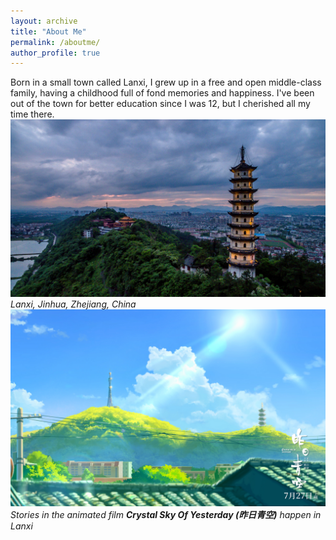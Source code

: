 ```yaml
---
layout: archive
title: "About Me"
permalink: /aboutme/
author_profile: true
---
```


Born in a small town called Lanxi, I grew up in a free and open middle-class family, having a childhood full of fond memories and happiness. I've been out of the town for better education since I was 12, but I cherished all my time there.
![Lanxi](/images/Lanxi.jpg)
*Lanxi, Jinhua, Zhejiang, China*
![Movie](/images/Movie.jpg)
*Stories in the animated film __Crystal Sky Of Yesterday (昨日青空)__ happen in Lanxi*
 
 

